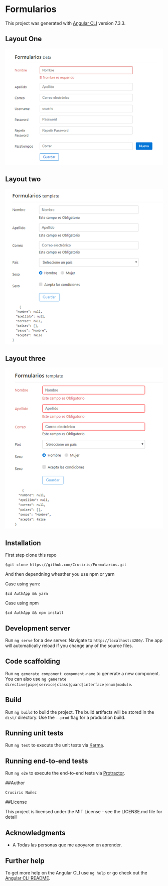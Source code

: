 # Formularios

This project was generated with [Angular CLI](https://github.com/angular/angular-cli) version 7.3.3.

## Layout One

![Formularios](https://github.com/Crusiris/Formularios/blob/master/src/assets/img/FormularioData.PNG)

## Layout two

![Formularios](https://github.com/Crusiris/Formularios/blob/master/src/assets/img/FormularioTemplateVacio.PNG)

## Layout three

![Formularios](https://github.com/Crusiris/Formularios/blob/master/src/assets/img/FormularioTemplateValidado.PNG)

## Installation

First step clone this repo

    $git clone https://github.com/Crusiris/Formularios.git

And then dependning wheather you use npm or yarn

Case using yarn:

    $cd AuthApp && yarn

Case using npm

    $cd AuthApp && npm install

## Development server

Run `ng serve` for a dev server. Navigate to `http://localhost:4200/`. The app will automatically reload if you change any of the source files.

## Code scaffolding

Run `ng generate component component-name` to generate a new component. You can also use `ng generate directive|pipe|service|class|guard|interface|enum|module`.

## Build

Run `ng build` to build the project. The build artifacts will be stored in the `dist/` directory. Use the `--prod` flag for a production build.

## Running unit tests

Run `ng test` to execute the unit tests via [Karma](https://karma-runner.github.io).

## Running end-to-end tests

Run `ng e2e` to execute the end-to-end tests via [Protractor](http://www.protractortest.org/).

##Author

    Crusiris Nuñez

##License

This project is licensed under the MIT License - see the LICENSE.md file for detail

## Acknowledgments

- A Todas las personas que me apoyaron en aprender.

## Further help

To get more help on the Angular CLI use `ng help` or go check out the [Angular CLI README](https://github.com/angular/angular-cli/blob/master/README.md).
